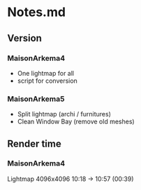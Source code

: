 # Notes.md

## Version

### MaisonArkema4
- One lightmap for all
- script for conversion

### MaisonArkema5
- Split lightmap (archi / furnitures)
- Clean Window Bay (remove old meshes)

## Render time

### MaisonArkema4
Lightmap 4096x4096
10:18 -> 10:57 (00:39)

